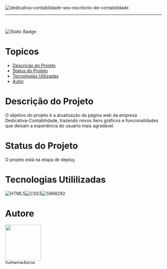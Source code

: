 ![dedicativa-contabilidade-seu-escritorio-de-contabilidade](https://github.com/GSBarros17/dedicativa-contabilidade---pessoal/assets/108480293/21fd999c-6327-4ce5-91e9-8028ca8140af)

<hr>
<br>

![Static Badge](https://img.shields.io/badge/status-Em_desenvolvimento-blue)
<br>
# Topicos

* [Descrição do Projeto](#descrição-do-projeto)
* [Status do Projeto](#status-do-Projeto)
* [Tecnologias Utilizadas](#tecnologias-utilizadas)
* [Autor](#autor)

# Descrição do Projeto

O objetivo do projeto é a atualização da página web da empresa Dedicativa-Contabilidade, trazendo novos itens gráficos e funcionalidades que deixam a experiência do usuário mais agradável.

# Status do Projeto

O projeto está na etapa de deploy.

# Tecnologias Utililizadas

![HTML5](https://github.com/GSBarros17/dedicativa-contabilidade---pessoal/assets/108480293/726df3c7-bfe3-4e8f-a34d-2f7f6164ea64)![CSS3](https://github.com/GSBarros17/dedicativa-contabilidade---pessoal/assets/108480293/c8dbd429-eae1-4f7f-bea2-038b72cc3107)![5968292](https://github.com/GSBarros17/dedicativa-contabilidade---pessoal/assets/108480293/30a84690-5231-4f30-99c2-be50239ad470)

# Autore

[<img loading="lazy" src="https://avatars.githubusercontent.com/u/108480293?v=4" width=115><br><sub>Guilherme Barros</sub>](https://github.com/GSBarros17)
